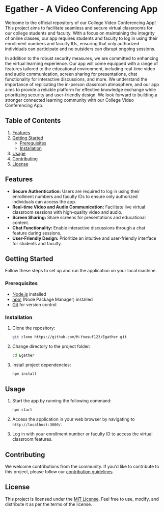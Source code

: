 # Egather - A Video Conferencing App

Welcome to the official repository of our College Video Conferencing App! This project aims to facilitate seamless and secure virtual classrooms for our college students and faculty. With a focus on maintaining the integrity of online classes, our app requires students and faculty to log in using their enrollment numbers and faculty IDs, ensuring that only authorized individuals can participate and no outsiders can disrupt ongoing sessions.

In addition to the robust security measures, we are committed to enhancing the virtual learning experience. Our app will come equipped with a range of features tailored to the educational environment, including real-time video and audio communication, screen sharing for presentations, chat functionality for interactive discussions, and more. We understand the importance of replicating the in-person classroom atmosphere, and our app aims to provide a reliable platform for effective knowledge exchange while prioritizing security and user-friendly design. We look forward to building a stronger connected learning community with our College Video Conferencing App.

## Table of Contents

1. [Features](#features)
2. [Getting Started](#getting-started)
   - [Prerequisites](#prerequisites)
   - [Installation](#installation)
3. [Usage](#usage)
4. [Contributing](#contributing)
5. [License](#license)

## Features

- **Secure Authentication:** Users are required to log in using their enrollment numbers and faculty IDs to ensure only authorized individuals can access the app.
- **Real-time Video and Audio Communication:** Facilitate live virtual classroom sessions with high-quality video and audio.
- **Screen Sharing:** Share screens for presentations and educational content.
- **Chat Functionality:** Enable interactive discussions through a chat feature during sessions.
- **User-Friendly Design:** Prioritize an intuitive and user-friendly interface for students and faculty.

## Getting Started

Follow these steps to set up and run the application on your local machine.

### Prerequisites

- [Node.js](https://nodejs.org/) installed
- [npm](https://www.npmjs.com/) (Node Package Manager) installed
- [Git](https://git-scm.com/) for version control

### Installation

1. Clone the repository:

   ```bash
   git clone https://github.com/M-Yousuf123/Egather.git
   ```

2. Change directory to the project folder:

   ```bash
   cd Egather
   ```

3. Install project dependencies:

   ```bash
   npm install
   ```

## Usage

1. Start the app by running the following command:

   ```bash
   npm start
   ```

2. Access the application in your web browser by navigating to `http://localhost:3000/`.

3. Log in with your enrollment number or faculty ID to access the virtual classroom features.

## Contributing

We welcome contributions from the community. If you'd like to contribute to this project, please follow our [contribution guidelines](CONTRIBUTING.md).

## License

This project is licensed under the [MIT License](LICENSE). Feel free to use, modify, and distribute it as per the terms of the license.
